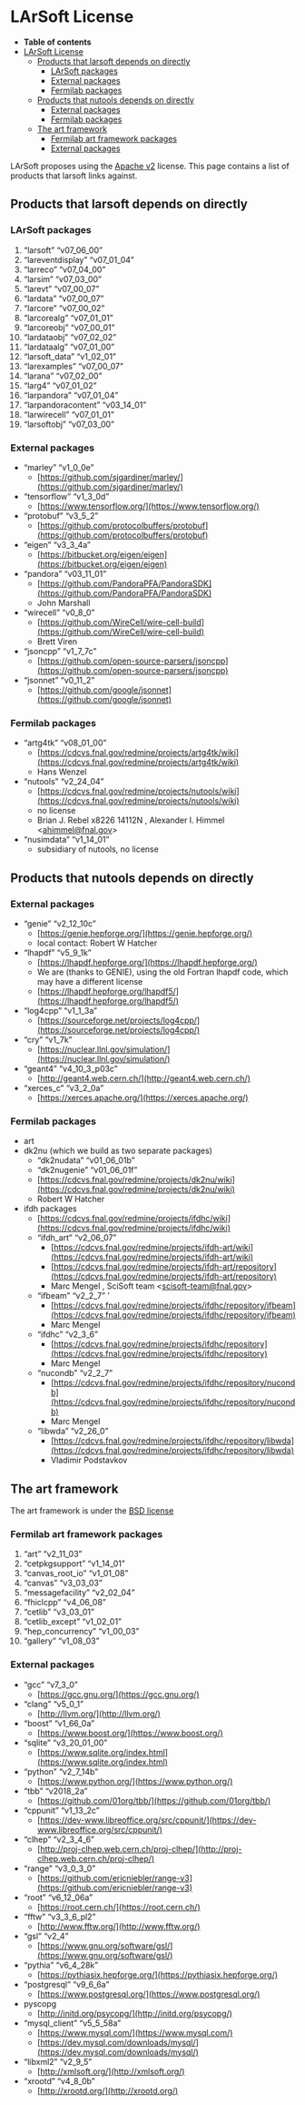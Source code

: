 LArSoft License
====================================

-   **Table of contents**
-   [LArSoft License](#LArSoft-License)
    -   [Products that larsoft depends on directly](#Products-that-larsoft-depends-on-directly)
        -   [LArSoft packages](#LArSoft-packages)
        -   [External packages](#External-packages)
        -   [Fermilab packages](#Fermilab-packages)
    -   [Products that nutools depends on directly](#Products-that-nutools-depends-on-directly)
        -   [External packages](#External-packages-2)
        -   [Fermilab packages](#Fermilab-packages-2)
    -   [The art framework](#The-art-framework)
        -   [Fermilab art framework packages](#Fermilab-art-framework-packages)
        -   [External packages](#External-packages-3)

LArSoft proposes using the [Apache v2](http://www.apache.org/licenses/LICENSE-2.0) license. This page contains a list of products that larsoft links against.

Products that larsoft depends on directly
----------------------------------------------------------------------------------------

### LArSoft packages

1.  “larsoft” “v07_06_00”
2.  “lareventdisplay” “v07_01_04”
3.  “larreco” “v07_04_00”
4.  “larsim” “v07_03_00”
5.  “larevt” “v07_00_07”
6.  “lardata” “v07_00_07”
7.  “larcore” “v07_00_02”
8.  “larcorealg” “v07_01_01”
9.  “larcoreobj” “v07_00_01”
10. “lardataobj” “v07_02_02”
11. “lardataalg” “v07_01_00”
12. “larsoft_data” “v1_02_01”
13. “larexamples” “v07_00_07”
14. “larana” “v07_02_00”
15. “larg4” “v07_01_02”
16. “larpandora” “v07_01_04”
17. “larpandoracontent” “v03_14_01”
18. “larwirecell” “v07_01_01”
19. “larsoftobj” “v07_03_00”

### External packages

-   “marley” “v1_0_0e”
    -   [https://github.com/sjgardiner/marley/](https://github.com/sjgardiner/marley/)
-   “tensorflow” “v1_3_0d”
    -   [https://www.tensorflow.org/](https://www.tensorflow.org/)
-   “protobuf” “v3_5_2”
    -   [https://github.com/protocolbuffers/protobuf](https://github.com/protocolbuffers/protobuf)
-   “eigen” “v3_3_4a”
    -   [https://bitbucket.org/eigen/eigen](https://bitbucket.org/eigen/eigen)
-   “pandora” “v03_11_01”
    -   [https://github.com/PandoraPFA/PandoraSDK](https://github.com/PandoraPFA/PandoraSDK)
    -   John Marshall
-   “wirecell” “v0_8_0”
    -   [https://github.com/WireCell/wire-cell-build](https://github.com/WireCell/wire-cell-build)
    -   Brett Viren
-   “jsoncpp” “v1_7_7c”
    -   [https://github.com/open-source-parsers/jsoncpp](https://github.com/open-source-parsers/jsoncpp)
-   “jsonnet” “v0_11_2”
    -   [https://github.com/google/jsonnet](https://github.com/google/jsonnet)

### Fermilab packages

-   “artg4tk” “v08_01_00”
    -   [https://cdcvs.fnal.gov/redmine/projects/artg4tk/wiki](https://cdcvs.fnal.gov/redmine/projects/artg4tk/wiki)
    -   Hans Wenzel
-   “nutools” “v2_24_04”
    -   [https://cdcvs.fnal.gov/redmine/projects/nutools/wiki](https://cdcvs.fnal.gov/redmine/projects/nutools/wiki)
    -   no license
    -   Brian J. Rebel x8226 14112N , Alexander I. Himmel \<[ahimmel@fnal.gov](mailto:ahimmel@fnal.gov)\>
-   “nusimdata” “v1_14_01”
    -   subsidiary of nutools, no license

Products that nutools depends on directly
----------------------------------------------------------------------------------------

### External packages

-   “genie” “v2_12_10c”
    -   [https://genie.hepforge.org/](https://genie.hepforge.org/)
    -   local contact: Robert W Hatcher
-   “lhapdf” “v5_9_1k”
    -   [https://lhapdf.hepforge.org/](https://lhapdf.hepforge.org/)
    -   We are (thanks to GENIE), using the old Fortran lhapdf code, which may have a different license
    -   [https://lhapdf.hepforge.org/lhapdf5/](https://lhapdf.hepforge.org/lhapdf5/)
-   “log4cpp” “v1_1_3a”
    -   [https://sourceforge.net/projects/log4cpp/](https://sourceforge.net/projects/log4cpp/)
-   “cry” “v1_7k”
    -   [https://nuclear.llnl.gov/simulation/](https://nuclear.llnl.gov/simulation/)
-   “geant4” “v4_10_3_p03c”
    -   [http://geant4.web.cern.ch/](http://geant4.web.cern.ch/)
-   “xerces_c” “v3_2_0a”
    -   [https://xerces.apache.org/](https://xerces.apache.org/)

### Fermilab packages

-   art
-   dk2nu (which we build as two separate packages)
    -   “dk2nudata” “v01_06_01b”
    -   “dk2nugenie” “v01_06_01f”
    -   [https://cdcvs.fnal.gov/redmine/projects/dk2nu/wiki](https://cdcvs.fnal.gov/redmine/projects/dk2nu/wiki)
    -   Robert W Hatcher
-   ifdh packages
    -   [https://cdcvs.fnal.gov/redmine/projects/ifdhc/wiki](https://cdcvs.fnal.gov/redmine/projects/ifdhc/wiki)
    -   “ifdh_art” “v2_06_07”
        -   [https://cdcvs.fnal.gov/redmine/projects/ifdh-art/wiki](https://cdcvs.fnal.gov/redmine/projects/ifdh-art/wiki)
        -   [https://cdcvs.fnal.gov/redmine/projects/ifdh-art/repository](https://cdcvs.fnal.gov/redmine/projects/ifdh-art/repository)
        -   Marc Mengel , SciSoft team \<[scisoft-team@fnal.gov](mailto:scisoft-team@fnal.gov)\>
    -   “ifbeam” “v2_2_7” ’
        -   [https://cdcvs.fnal.gov/redmine/projects/ifdhc/repository/ifbeam](https://cdcvs.fnal.gov/redmine/projects/ifdhc/repository/ifbeam)
        -   Marc Mengel
    -   “ifdhc” “v2_3_6”
        -   [https://cdcvs.fnal.gov/redmine/projects/ifdhc/repository](https://cdcvs.fnal.gov/redmine/projects/ifdhc/repository)
        -   Marc Mengel
    -   “nucondb” “v2_2_7”
        -   [https://cdcvs.fnal.gov/redmine/projects/ifdhc/repository/nucondb](https://cdcvs.fnal.gov/redmine/projects/ifdhc/repository/nucondb)
        -   Marc Mengel
    -   “libwda” “v2_26_0”
        -   [https://cdcvs.fnal.gov/redmine/projects/ifdhc/repository/libwda](https://cdcvs.fnal.gov/redmine/projects/ifdhc/repository/libwda)
        -   Vladimir Podstavkov

The art framework
----------------------------------------

The art framework is under the [BSD license](https://cdcvs.fnal.gov/redmine/projects/art/repository/revisions/develop/entry/LICENSE)

### Fermilab art framework packages

1.  “art” “v2_11_03”
2.  “cetpkgsupport” “v1_14_01”
3.  “canvas_root_io” “v1_01_08”
4.  “canvas” “v3_03_03”
5.  “messagefacility” “v2_02_04”
6.  “fhiclcpp” “v4_06_08”
7.  “cetlib” “v3_03_01”
8.  “cetlib_except” “v1_02_01”
9.  “hep_concurrency” “v1_00_03”
10. “gallery” “v1_08_03”

### External packages

-   “gcc” “v7_3_0”
    -   [https://gcc.gnu.org/](https://gcc.gnu.org/)
-   “clang” “v5_0_1”
    -   [http://llvm.org/](http://llvm.org/)
-   “boost” “v1_66_0a”
    -   [https://www.boost.org/](https://www.boost.org/)
-   “sqlite” “v3_20_01_00”
    -   [https://www.sqlite.org/index.html](https://www.sqlite.org/index.html)
-   “python” “v2_7_14b”
    -   [https://www.python.org/](https://www.python.org/)
-   “tbb” “v2018_2a”
    -   [https://github.com/01org/tbb/](https://github.com/01org/tbb/)
-   “cppunit” “v1_13_2c”
    -   [https://dev-www.libreoffice.org/src/cppunit/](https://dev-www.libreoffice.org/src/cppunit/)
-   “clhep” “v2_3_4_6”
    -   [http://proj-clhep.web.cern.ch/proj-clhep/](http://proj-clhep.web.cern.ch/proj-clhep/)
-   “range” “v3_0_3_0”
    -   [https://github.com/ericniebler/range-v3](https://github.com/ericniebler/range-v3)
-   “root” “v6_12_06a”
    -   [https://root.cern.ch/](https://root.cern.ch/)
-   “fftw” “v3_3_6_pl2”
    -   [http://www.fftw.org/](http://www.fftw.org/)
-   “gsl” “v2_4”
    -   [https://www.gnu.org/software/gsl/](https://www.gnu.org/software/gsl/)
-   “pythia” “v6_4_28k”
    -   [https://pythiasix.hepforge.org/](https://pythiasix.hepforge.org/)
-   “postgresql” “v9_6_6a”
    -   [https://www.postgresql.org/](https://www.postgresql.org/)
-   pyscopg
    -   [http://initd.org/psycopg/](http://initd.org/psycopg/)
-   “mysql_client” “v5_5_58a”
    -   [https://www.mysql.com/](https://www.mysql.com/)
    -   [https://dev.mysql.com/downloads/mysql/](https://dev.mysql.com/downloads/mysql/)
-   “libxml2” “v2_9_5”
    -   [http://xmlsoft.org/](http://xmlsoft.org/)
-   “xrootd” “v4_8_0b”
    -   [http://xrootd.org/](http://xrootd.org/)
